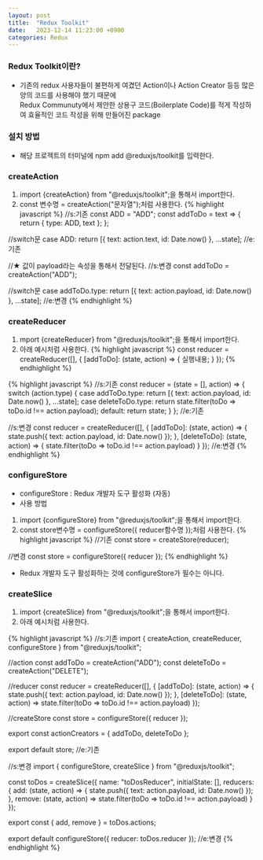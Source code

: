```yaml
---
layout: post
title:  "Redux Toolkit"
date:   2023-12-14 11:23:00 +0900
categories: Redux
---
```


### Redux Toolkit이란?

- 기존의 redux 사용자들이 불편하게 여겼던 Action이나 Action Creator 등등 많은 양의 코드를 사용해야 했기 때문에  
Redux Communuty에서 제안한 상용구 코드(Boilerplate Code)를 적게 작성하여 효율적인 코드 작성을 위해 만들어진 package

### 설치 방법

- 해당 프로젝트의 터미널에 npm add @reduxjs/toolkit를 입력한다.

### createAction

1. import {createAction} from "@reduxjs/toolkit";을 통해서 import한다.
2. const 변수명 = createAction("문자열");처럼 사용한다.
{% highlight javascript %}
//s:기존
const ADD = "ADD";
const addToDo = text => {
  return {
    type: ADD,
    text
  };
};

//switch문
case ADD:
    return [{ text: action.text, id: Date.now() }, ...state];
//e:기존

//★ 값이 payload라는 속성을 통해서 전달된다.
//s:변경
const addToDo = createAction("ADD");

//switch문
case addToDo.type:
    return [{ text: action.payload, id: Date.now() }, ...state];
//e:변경
{% endhighlight %}

### createReducer

1. mport {createReducer} from "@reduxjs/toolkit";을 통해서 import한다.
2. 아래 예시처럼 사용한다.
{% highlight javascript %}
const reducer =  createReducer([], {
    [addToDo]: (state, action) => { 실행내용; }
});
{% endhighlight %}

{% highlight javascript %}
//s:기존
const reducer = (state = [], action) => {
    switch (action.type) {
    case addToDo.type:
        return [{ text: action.payload, id: Date.now() }, ...state];
    case deleteToDo.type:
        return state.filter(toDo => toDo.id !== action.payload);
    default:
        return state;
    }
};
//e:기존

//s:변경
const reducer = createReducer([], {
    [addToDo]: (state, action) => {
        state.push({ text: action.payload, id: Date.now() });
    },
    [deleteToDo]: (state, action) => {
        state.filter(toDo => toDo.id !== action.payload)
    }
});
//e:변경
{% endhighlight %}

### configureStore

- configureStore : Redux 개발자 도구 활성화 (자동)
- 사용 방법
1. import {configureStore} from "@reduxjs/toolkit";을 통해서 import한다.
2. const store변수명 = configureStore({ reducer함수명 });처럼 사용한다.
{% highlight javascript %}
//기존
const store = createStore(reducer);

//변경
const store = configureStore({ reducer });
{% endhighlight %}
- Redux 개발자 도구 활성화하는 것에 configureStore가 필수는 아니다.

### createSlice

1. import {createSlice} from "@reduxjs/toolkit";을 통해서 import한다.
2. 아래 예시처럼 사용한다.

{% highlight javascript %}
//s:기존
import { createAction, createReducer, configureStore } from "@reduxjs/toolkit";

//action
const addToDo = createAction("ADD");
const deleteToDo = createAction("DELETE");

//reducer
const reducer = createReducer([], {
[addToDo]: (state, action) => {
    state.push({ text: action.payload, id: Date.now() });
},
[deleteToDo]: (state, action) =>
    state.filter(toDo => toDo.id !== action.payload)
});

//createStore
const store = configureStore({ reducer });

export const actionCreators = {
    addToDo,
    deleteToDo
};

export default store;
//e:기존

//s:변경
import { configureStore, createSlice } from "@reduxjs/toolkit";

const toDos = createSlice({
    name: "toDosReducer",
    initialState: [],
    reducers: {
    add: (state, action) => {
        state.push({ text: action.payload, id: Date.now() });
    },
    remove: (state, action) => state.filter(toDo => toDo.id !== action.payload)
    }
});

export const { add, remove } = toDos.actions;

export default configureStore({ reducer: toDos.reducer });
//e:변경
{% endhighlight %}